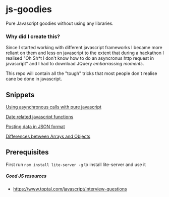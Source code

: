 # js-goodies
Pure Javascript goodies without using any libraries.

### Why did I create this?
Since I started working with different javascript frameworks I became more reliant on them and less on javascript to the extent that during a hackathon I realised "Oh Sh*t I don't know how to do an asyncronus http request in javascript" and I had to download JQuery *embarrassing moments*.

This repo will contain all the "tough" tricks that most people don't realise cane be done in javascript.

## Snippets
[Using asynchronous calls with pure javascript](snippets/async.html)

[Date related javascript functions](snippets/date.html)

[Posting data in JSON format](snippets/form.html)

[Differences between Arrays and Objects](snippets/arrays-and-objects.html)

## Prerequisites
First run `npm install lite-server -g` to install lite-server and use it

##### Good JS resources
- https://www.toptal.com/javascript/interview-questions